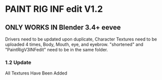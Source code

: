 # PAINT RIG INF edit V1.2
## ONLY WORKS IN Blender 3.4+ eevee
Drivers need to be updated upon duplicate,
Character Textures need to be uploaded 4 times, Body, Mouth, eye, and eyebrow.
"shortened" and "PaintRigV3INFedit" need to be in the same folder.
### 1.2 Update
All Textures Have Been Added
